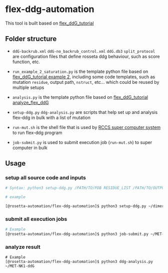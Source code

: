 # flex-ddg-automation

This tool is built based on [flex_ddG_tutorial](https://github.com/Kortemme-Lab/flex_ddG_tutorial)

## Folder structure

- `ddG-backrub.xml` `ddG-no_backrub_control.xml` `ddG.db3` `split_protocol` are configuration files that define rosseta ddg behaviour, such as score function, etc. 

- `run_example_2_saturation.py` is the template python file based on [flex_ddG_tutorial example 2](https://github.com/Kortemme-Lab/flex_ddG_tutorial/blob/master/run_example_2_saturation.py), including some code templates, such as mutation `residue`, output path, `nstruct`, etc... which could be reused by multiple setups

- `analysis.py` is the template python file based on [flex_ddG_tutorial analyze_flex_ddG](https://github.com/Kortemme-Lab/flex_ddG_tutorial/blob/master/analyze_flex_ddG.py)

- `setup-ddg.py` `ddg-analysis.py` are scripts that help set up and analysis flex-ddg in bulk with a list of mutation

- `run-mut.sh` is the shell file that is used by [RCCS super computer system](https://ccportal.ims.ac.jp/en/QuickStart#buildrun_command) to run flex-ddg program

- `job-submit.py` is used to submit execution job (`run-mut.sh`) to super computer in bulk

## Usage

### setup all source code and inputs
```bash
# Syntax: python3 setup-ddg.py /PATH/TO/PDB RESIDUE_LIST /PATH/TO/OUTPUT

# example

[@rosetta-automation/flex-ddg-automation]$ python3 setup-ddg.py ~/dimer.pdb 303,304,305,333,369,373,377,426,427,469 C ~/MET-NK1-ddG

```

### submit all execution jobs
```bash
# Example
[@rosetta-automation/flex-ddg-automation]$ python3 job-submit.py ~/MET-NK1-ddG
```

### analyze result
```
# Example
[@rosetta-automation/flex-ddg-automation]$ python3 ddg-analysis.py ~/MET-NK1-ddG
```